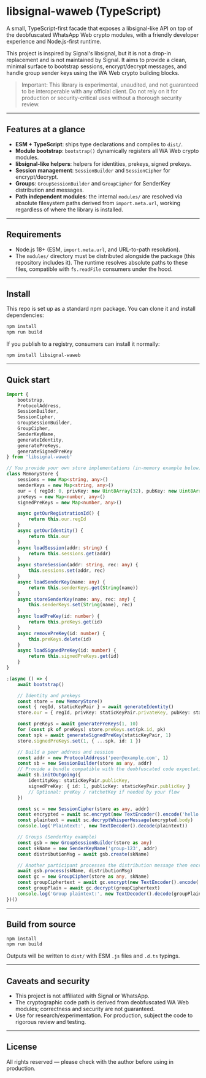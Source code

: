 # libsignal-waweb (TypeScript)

A small, TypeScript-first facade that exposes a libsignal-like API on top of the deobfuscated WhatsApp Web crypto modules, with a friendly developer experience and Node.js-first runtime.

This project is inspired by Signal's libsignal, but it is not a drop-in replacement and is not maintained by Signal. It aims to provide a clean, minimal surface to bootstrap sessions, encrypt/decrypt messages, and handle group sender keys using the WA Web crypto building blocks.

> Important: This library is experimental, unaudited, and not guaranteed to be interoperable with any official client. Do not rely on it for production or security-critical uses without a thorough security review.

---

## Features at a glance

- **ESM + TypeScript**: ships type declarations and compiles to `dist/`.
- **Module bootstrap**: `bootstrap()` dynamically registers all WA Web crypto modules.
- **libsignal-like helpers**: helpers for identities, prekeys, signed prekeys.
- **Session management**: `SessionBuilder` and `SessionCipher` for encrypt/decrypt.
- **Groups**: `GroupSessionBuilder` and `GroupCipher` for SenderKey distribution and messages.
- **Path independent modules**: the internal `modules/` are resolved via absolute filesystem paths derived from `import.meta.url`, working regardless of where the library is installed.

---

## Requirements

- Node.js 18+ (ESM, `import.meta.url`, and URL-to-path resolution).
- The `modules/` directory must be distributed alongside the package (this repository includes it). The runtime resolves absolute paths to these files, compatible with `fs.readFile` consumers under the hood.

---

## Install

This repo is set up as a standard npm package. You can clone it and install dependencies:

```bash
npm install
npm run build
```

If you publish to a registry, consumers can install it normally:

```bash
npm install libsignal-waweb
```

---

## Quick start

```ts
import {
    bootstrap,
    ProtocolAddress,
    SessionBuilder,
    SessionCipher,
    GroupSessionBuilder,
    GroupCipher,
    SenderKeyName,
    generateIdentity,
    generatePreKeys,
    generateSignedPreKey
} from 'libsignal-waweb'

// You provide your own store implementations (in-memory example below)
class MemoryStore {
    sessions = new Map<string, any>()
    senderKeys = new Map<string, any>()
    our = { regId: 0, privKey: new Uint8Array(32), pubKey: new Uint8Array(32) }
    preKeys = new Map<number, any>()
    signedPreKeys = new Map<number, any>()

    async getOurRegistrationId() {
        return this.our.regId
    }
    async getOurIdentity() {
        return this.our
    }
    async loadSession(addr: string) {
        return this.sessions.get(addr)
    }
    async storeSession(addr: string, rec: any) {
        this.sessions.set(addr, rec)
    }
    async loadSenderKey(name: any) {
        return this.senderKeys.get(String(name))
    }
    async storeSenderKey(name: any, rec: any) {
        this.senderKeys.set(String(name), rec)
    }
    async loadPreKey(id: number) {
        return this.preKeys.get(id)
    }
    async removePreKey(id: number) {
        this.preKeys.delete(id)
    }
    async loadSignedPreKey(id: number) {
        return this.signedPreKeys.get(id)
    }
}

;(async () => {
    await bootstrap()

    // Identity and prekeys
    const store = new MemoryStore()
    const { regId, staticKeyPair } = await generateIdentity()
    store.our = { regId, privKey: staticKeyPair.privateKey, pubKey: staticKeyPair.publicKey }

    const preKeys = await generatePreKeys(1, 10)
    for (const pk of preKeys) store.preKeys.set(pk.id, pk)
    const spk = await generateSignedPreKey(staticKeyPair, 1)
    store.signedPreKeys.set(1, { ...spk, id: 1 })

    // Build a peer address and session
    const addr = new ProtocolAddress('peer@example.com', 1)
    const sb = new SessionBuilder(store as any, addr)
    // Provide a bundle compatible with the deobfuscated code expectations
    await sb.initOutgoing({
        identityKey: staticKeyPair.publicKey,
        signedPreKey: { id: 1, publicKey: staticKeyPair.publicKey }
        // Optional: preKey / ratchetKey if needed by your flow
    })

    const sc = new SessionCipher(store as any, addr)
    const encrypted = await sc.encrypt(new TextEncoder().encode('hello'))
    const plaintext = await sc.decryptWhisperMessage(encrypted.body)
    console.log('Plaintext:', new TextDecoder().decode(plaintext))

    // Groups (SenderKey example)
    const gsb = new GroupSessionBuilder(store as any)
    const skName = new SenderKeyName('group-123', addr)
    const distributionMsg = await gsb.create(skName)

    // Another participant processes the distribution message then encrypts
    await gsb.process(skName, distributionMsg)
    const gc = new GroupCipher(store as any, skName)
    const groupCiphertext = await gc.encrypt(new TextEncoder().encode('hello group'))
    const groupPlain = await gc.decrypt(groupCiphertext)
    console.log('Group plaintext:', new TextDecoder().decode(groupPlain))
})()
```

---

## Build from source

```bash
npm install
npm run build
```

Outputs will be written to `dist/` with ESM `.js` files and `.d.ts` typings.

---

## Caveats and security

- This project is not affiliated with Signal or WhatsApp.
- The cryptographic code path is derived from deobfuscated WA Web modules; correctness and security are not guaranteed.
- Use for research/experimentation. For production, subject the code to rigorous review and testing.

---

## License

All rights reserved — please check with the author before using in production.

